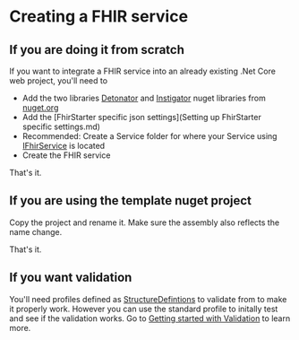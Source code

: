 # Creating a FHIR service

## If you are doing it from scratch

If you want to integrate a FHIR service into an already existing .Net Core web project, you'll need to

- Add the two libraries [Detonator](https://www.nuget.org/packages/FhirStarter.R4.Detonator.Core/) and [Instigator](https://www.nuget.org/packages/FhirStarter.R4.Instigator.Core/) nuget libraries from [nuget.org](https://www.nuget.org/)
- Add the [FhirStarter specific json settings](Setting up FhirStarter specific settings.md)
- Recommended: Create a Service folder for where your Service using [IFhirService](https://github.com/verzada/FhirStarter.DotNetCore/blob/master/src/FhirStarter.R4.Detonator.Core/Interface/IFhirService.cs) is located
- Create the FHIR service 

That's it.

## If you are using the template nuget project

Copy the project and rename it. Make sure the assembly also reflects the name change.

That's it.

## If you want validation

You'll need profiles defined as [StructureDefintions](http://www.hl7.org/fhir/structuredefinition.html)  to validate from to make it properly work. However you can use the standard profile to initally test and see if the validation works.
Go to [Getting started with Validation](../Validation/GettingStartedWithValidation.md) to learn more.